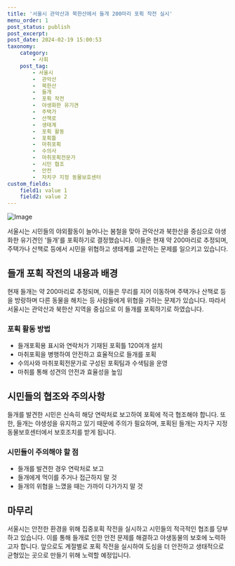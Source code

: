 ```yaml
---
title: '서울시 관악산과 북한산에서 들개 200마리 포획 작전 실시'
menu_order: 1
post_status: publish
post_excerpt: 
post_date: 2024-02-19 15:00:53
taxonomy:
    category:
        - 사회
    post_tag:
        - 서울시
        -  관악산
        -  북한산
        -  들개
        -  포획 작전
        -  야생화한 유기견
        -  주택가
        -  산책로
        -  생태계
        -  포획 활동
        -  포획틀
        -  마취포획
        -  수의사
        -  마취포획전문가
        -  시민 협조
        -  안전
        -  자치구 지정 동물보호센터
custom_fields:
    field1: value 1
    field2: value 2
---
```


![Image](https://imgnews.pstatic.net/image/001/2024/02/13/C0A8CA3C0000015377A462AC00011DD6_P4_20240213111610645.jpeg?type=w647)

서울시는 시민들의 야외활동이 늘어나는 봄철을 맞아 관악산과 북한산을 중심으로 야생화한 유기견인 '들개'를 포획하기로 결정했습니다. 이들은 현재 약 200마리로 추정되며, 주택가나 산책로 등에서 시민을 위협하고 생태계를 교란하는 문제를 일으키고 있습니다.
## 들개 포획 작전의 내용과 배경
현재 들개는 약 200마리로 추정되며, 이들은 무리를 지어 이동하며 주택가나 산책로 등을 방랑하며 다른 동물을 해치는 등 사람들에게 위협을 가하는 문제가 있습니다. 따라서 서울시는 관악산과 북한산 지역을 중심으로 이 들개를 포획하기로 하였습니다.
### 포획 활동 방법
- 들개포획용 표시와 연락처가 기재된 포획틀 120여개 설치
- 마취포획을 병행하여 안전하고 효율적으로 들개를 포획
- 수의사와 마취포획전문가로 구성된 포획팀과 수색팀을 운영
- 마취를 통해 성견의 안전과 효율성을 높임
## 시민들의 협조와 주의사항
들개를 발견한 시민은 신속히 해당 연락처로 보고하여 포획에 적극 협조해야 합니다. 또한, 들개는 야생성을 유지하고 있기 때문에 주의가 필요하며, 포획된 들개는 자치구 지정 동물보호센터에서 보호조치를 받게 됩니다.
### 시민들이 주의해야 할 점
- 들개를 발견한 경우 연락처로 보고
- 들개에게 먹이를 주거나 접근하지 말 것
- 들개의 위협을 느꼈을 때는 가까이 다가가지 말 것
## 마무리
서울시는 안전한 환경을 위해 집중포획 작전을 실시하고 시민들의 적극적인 협조를 당부하고 있습니다. 이를 통해 들개로 인한 안전 문제를 해결하고 야생동물의 보호에 노력하고자 합니다. 앞으로도 계절별로 포획 작전을 실시하여 도심을 더 안전하고 생태적으로 균형있는 곳으로 만들기 위해 노력할 예정입니다. 

